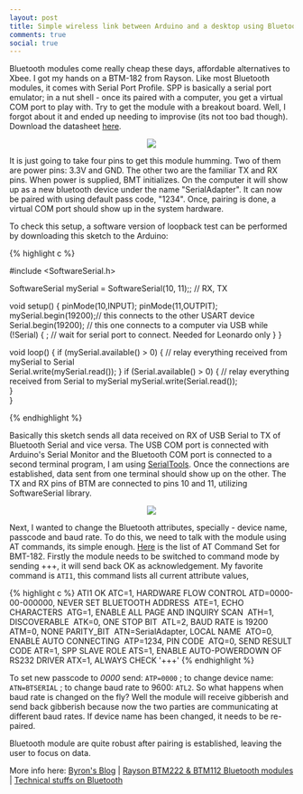 ```yaml
---
layout: post
title: Simple wireless link between Arduino and a desktop using Bluetooth
comments: true
social: true
---
```

Bluetooth modules come really cheap these days, affordable alternatives to Xbee. I got my hands on a BTM-182 from Rayson. Like most Bluetooth modules, it comes with Serial Port Profile. SPP is basically a serial port emulator; in a nut shell - once its paired with a computer, you get a virtual COM port to play with. Try to get the module with a breakout board. Well, I forgot about it and ended up needing to improvise (its not too bad though). Download the datasheet [here](http://www.sparkfun.com/datasheets/Wireless/Bluetooth/BTM182.pdf).

<center><img src="{{ site.url }}/img/posts/bt-ckt.jpg"/></center>

It is just going to take four pins to get this module humming. Two of them are power pins: 3.3V and GND. The other two are the familiar TX and RX pins. When power is supplied, BMT initializes. On the computer it will show up as a new bluetooth device under the name "SerialAdapter". It can now be paired with using default pass code, "1234". Once, pairing is done, a virtual COM port should show up in the system hardware.

To check this setup, a software version of loopback test can be performed by downloading this sketch to the Arduino:

<div class='code'>
{% highlight c %}

#include <SoftwareSerial.h>
 
SoftwareSerial mySerial = SoftwareSerial(10, 11);; // RX, TX
 
void setup() {
  pinMode(10,INPUT);
  pinMode(11,OUTPIT);
  mySerial.begin(19200);// this connects to the other USART device
  Serial.begin(19200);  // this one connects to a computer via USB
  while (!Serial) {
    ; // wait for serial port to connect. Needed for Leonardo only
  }
} 
 
void loop() { 
  if (mySerial.available() > 0) {
    // relay everything received from mySerial to Serial    
    Serial.write(mySerial.read()); 
  }
  if (Serial.available() > 0) {
    // relay everything received from Serial to mySerial
    mySerial.write(Serial.read());        
  }  
} 

{% endhighlight %}
</div>

Basically this sketch sends all data received on RX of USB Serial to TX of Bluetooth Serial and vice versa. The USB COM port is connected with Arduino's Serial Monitor and the Bluetooth COM port is connected to a second terminal program, I am using [SerialTools](http://www.w7ay.net/site/Applications/Serial%20Tools/index.html). Once the connections are established, data sent from one terminal should show up on the other. The TX and RX pins of BTM are connected to pins 10 and 11, utilizing SoftwareSerial library.

<center><img src="{{ site.url }}/img/posts/BMT-180_schem.png" /></center>

Next, I wanted to change the Bluetooth attributes, specially - device name, passcode and baud rate. To do this, we need to talk with the module using AT commands, its simple enough. [Here](http://www.sparkfun.com/datasheets/Wireless/Bluetooth/SPP%20AT%20command%20set.pdf) is the list of AT Command Set for BMT-182. Firstly the module needs to be switched to command mode by sending +++, it will send back OK as acknowledgement. My favorite command is `ATI1`, this command lists all current attribute values,

<div class='code'>
{% highlight c %}
ATI1
OK
ATC=1, HARDWARE FLOW CONTROL
ATD=0000-00-000000, NEVER SET BLUETOOTH ADDRESS 
ATE=1, ECHO CHARACTERS 
ATG=1, ENABLE ALL PAGE AND INQUIRY SCAN 
ATH=1, DISCOVERABLE 
ATK=0, ONE STOP BIT 
ATL=2, BAUD RATE is 19200 
ATM=0, NONE PARITY_BIT 
ATN=SerialAdapter, LOCAL NAME 
ATO=0, ENABLE AUTO CONNECTING 
ATP=1234, PIN CODE 
ATQ=0, SEND RESULT CODE
ATR=1, SPP SLAVE ROLE
ATS=1, ENABLE AUTO-POWERDOWN OF RS232 DRIVER
ATX=1, ALWAYS CHECK '+++'
{% endhighlight %}
</div>

To set new passcode to _0000_ send: `ATP=0000` ; to change device name: `ATN=BTSERIAL` ; to change baud rate to 9600: `ATL2`. So what happens when baud rate is changed on the fly? Well the module will receive gibberish and send back gibberish because now the two parties are communicating at different baud rates. If device name has been changed, it needs to be re-paired.  

Bluetooth module are quite robust after pairing is established, leaving the user to focus on data.

More info here: [Byron's Blog](http://byron76.blogspot.com/) | [Rayson BTM222 & BTM112 Bluetooth modules](http://elektorembedded.blogspot.com/2010/08/rayson-btm222-btm112-bluetooth-modules.html) | [Technical stuffs on Bluetooth](http://www.cs.tut.fi/kurssit/TLT-6556/Slides/2-Bluetooth.pdf)
